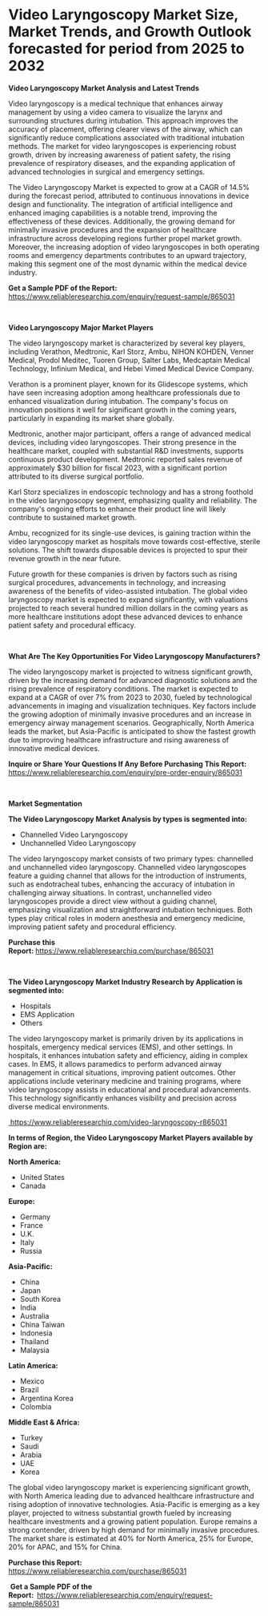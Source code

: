 <p><h1>Video Laryngoscopy Market Size, Market Trends, and Growth Outlook forecasted for period from 2025 to 2032</h1></p><p><strong>Video Laryngoscopy Market Analysis and Latest Trends</strong></p>
<p><p>Video laryngoscopy is a medical technique that enhances airway management by using a video camera to visualize the larynx and surrounding structures during intubation. This approach improves the accuracy of placement, offering clearer views of the airway, which can significantly reduce complications associated with traditional intubation methods. The market for video laryngoscopes is experiencing robust growth, driven by increasing awareness of patient safety, the rising prevalence of respiratory diseases, and the expanding application of advanced technologies in surgical and emergency settings. </p><p>The Video Laryngoscopy Market is expected to grow at a CAGR of 14.5% during the forecast period, attributed to continuous innovations in device design and functionality. The integration of artificial intelligence and enhanced imaging capabilities is a notable trend, improving the effectiveness of these devices. Additionally, the growing demand for minimally invasive procedures and the expansion of healthcare infrastructure across developing regions further propel market growth. Moreover, the increasing adoption of video laryngoscopes in both operating rooms and emergency departments contributes to an upward trajectory, making this segment one of the most dynamic within the medical device industry.</p></p>
<p><strong>Get a Sample PDF of the Report:&nbsp;</strong> <a href="https://www.reliableresearchiq.com/enquiry/request-sample/865031?utm_campaign=1720&utm_medium=2&utm_source=Github&utm_content=ia&utm_term=13042025&utm_id=video-laryngoscopy">https://www.reliableresearchiq.com/enquiry/request-sample/865031</a></p>
<p>&nbsp;</p>
<p><strong>Video Laryngoscopy Major Market Players</strong></p>
<p><p>The video laryngoscopy market is characterized by several key players, including Verathon, Medtronic, Karl Storz, Ambu, NIHON KOHDEN, Venner Medical, Prodol Meditec, Tuoren Group, Salter Labs, Medcaptain Medical Technology, Infinium Medical, and Hebei Vimed Medical Device Company. </p><p>Verathon is a prominent player, known for its Glidescope systems, which have seen increasing adoption among healthcare professionals due to enhanced visualization during intubation. The company's focus on innovation positions it well for significant growth in the coming years, particularly in expanding its market share globally.</p><p>Medtronic, another major participant, offers a range of advanced medical devices, including video laryngoscopes. Their strong presence in the healthcare market, coupled with substantial R&D investments, supports continuous product development. Medtronic reported sales revenue of approximately $30 billion for fiscal 2023, with a significant portion attributed to its diverse surgical portfolio.</p><p>Karl Storz specializes in endoscopic technology and has a strong foothold in the video laryngoscopy segment, emphasizing quality and reliability. The company's ongoing efforts to enhance their product line will likely contribute to sustained market growth.</p><p>Ambu, recognized for its single-use devices, is gaining traction within the video laryngoscopy market as hospitals move towards cost-effective, sterile solutions. The shift towards disposable devices is projected to spur their revenue growth in the near future.</p><p>Future growth for these companies is driven by factors such as rising surgical procedures, advancements in technology, and increasing awareness of the benefits of video-assisted intubation. The global video laryngoscopy market is expected to expand significantly, with valuations projected to reach several hundred million dollars in the coming years as more healthcare institutions adopt these advanced devices to enhance patient safety and procedural efficacy.</p></p>
<p>&nbsp;</p>
<p><strong>What Are The Key Opportunities For Video Laryngoscopy Manufacturers?</strong></p>
<p><p>The video laryngoscopy market is projected to witness significant growth, driven by the increasing demand for advanced diagnostic solutions and the rising prevalence of respiratory conditions. The market is expected to expand at a CAGR of over 7% from 2023 to 2030, fueled by technological advancements in imaging and visualization techniques. Key factors include the growing adoption of minimally invasive procedures and an increase in emergency airway management scenarios. Geographically, North America leads the market, but Asia-Pacific is anticipated to show the fastest growth due to improving healthcare infrastructure and rising awareness of innovative medical devices.</p></p>
<p><strong>Inquire or Share Your Questions If Any Before Purchasing This Report:</strong> <a href="https://www.reliableresearchiq.com/enquiry/pre-order-enquiry/865031?utm_campaign=1720&utm_medium=2&utm_source=Github&utm_content=ia&utm_term=13042025&utm_id=video-laryngoscopy">https://www.reliableresearchiq.com/enquiry/pre-order-enquiry/865031</a></p>
<p>&nbsp;</p>
<p><strong>Market Segmentation</strong></p>
<p><strong>The Video Laryngoscopy Market Analysis by types is segmented into:</strong></p>
<p><ul><li>Channelled Video Laryngoscopy</li><li>Unchannelled Video Laryngoscopy</li></ul></p>
<p><p>The video laryngoscopy market consists of two primary types: channelled and unchannelled video laryngoscopy. Channelled video laryngoscopes feature a guiding channel that allows for the introduction of instruments, such as endotracheal tubes, enhancing the accuracy of intubation in challenging airway situations. In contrast, unchannelled video laryngoscopes provide a direct view without a guiding channel, emphasizing visualization and straightforward intubation techniques. Both types play critical roles in modern anesthesia and emergency medicine, improving patient safety and procedural efficiency.</p></p>
<p><strong>Purchase this Report:&nbsp;</strong><a href="https://www.reliableresearchiq.com/purchase/865031?utm_campaign=1720&utm_medium=2&utm_source=Github&utm_content=ia&utm_term=13042025&utm_id=video-laryngoscopy">https://www.reliableresearchiq.com/purchase/865031</a></p>
<p>&nbsp;</p>
<p><strong>The Video Laryngoscopy Market Industry Research by Application is segmented into:</strong></p>
<p><ul><li>Hospitals</li><li>EMS Application</li><li>Others</li></ul></p>
<p><p>The video laryngoscopy market is primarily driven by its applications in hospitals, emergency medical services (EMS), and other settings. In hospitals, it enhances intubation safety and efficiency, aiding in complex cases. In EMS, it allows paramedics to perform advanced airway management in critical situations, improving patient outcomes. Other applications include veterinary medicine and training programs, where video laryngoscopy assists in educational and procedural advancements. This technology significantly enhances visibility and precision across diverse medical environments.</p></p>
<p><a href="https://www.reliableresearchiq.com/video-laryngoscopy-r865031?utm_campaign=1720&utm_medium=2&utm_source=Github&utm_content=ia&utm_term=13042025&utm_id=video-laryngoscopy">&nbsp;https://www.reliableresearchiq.com/video-laryngoscopy-r865031</a></p>
<p><strong>In terms of Region, the Video Laryngoscopy Market Players available by Region are:</strong></p>
<p>
    <p> <strong> North America: </strong>
        <ul>
            <li>United States</li>
            <li>Canada</li>
        </ul>
        </p> 
    <p> <strong> Europe: </strong>
        <ul>
            <li>Germany</li>
            <li>France</li>
            <li>U.K.</li>
            <li>Italy</li>
            <li>Russia</li>
        </ul>
        </p> 
    <p> <strong> Asia-Pacific: </strong>
        <ul>
            <li>China</li>
            <li>Japan</li>
            <li>South Korea</li>
            <li>India</li>
            <li>Australia</li>
            <li>China Taiwan</li>
            <li>Indonesia</li>
            <li>Thailand</li>
            <li>Malaysia</li>
        </ul>
        </p> 
    <p> <strong> Latin America: </strong>
        <ul>
            <li>Mexico</li>
            <li>Brazil</li>
            <li>Argentina Korea</li>
            <li>Colombia</li>
        </ul>
        </p> 
    <p> <strong> Middle East & Africa: </strong>
        <ul>
            <li>Turkey</li>
            <li>Saudi</li>
            <li>Arabia</li>
            <li>UAE</li>
            <li>Korea</li>
        </ul>
    </p>
    </p>
<p><p>The global video laryngoscopy market is experiencing significant growth, with North America leading due to advanced healthcare infrastructure and rising adoption of innovative technologies. Asia-Pacific is emerging as a key player, projected to witness substantial growth fueled by increasing healthcare investments and a growing patient population. Europe remains a strong contender, driven by high demand for minimally invasive procedures. The market share is estimated at 40% for North America, 25% for Europe, 20% for APAC, and 15% for China.</p></p>
<p><strong>Purchase this Report: </strong><a href="https://www.reliableresearchiq.com/purchase/865031?utm_campaign=1720&utm_medium=2&utm_source=Github&utm_content=ia&utm_term=13042025&utm_id=video-laryngoscopy">https://www.reliableresearchiq.com/purchase/865031</a></p>
<p>&nbsp;<strong>Get a Sample PDF of the Report:&nbsp;&nbsp;</strong><a href="https://www.reliableresearchiq.com/enquiry/request-sample/865031?utm_campaign=1720&utm_medium=2&utm_source=Github&utm_content=ia&utm_term=13042025&utm_id=video-laryngoscopy">https://www.reliableresearchiq.com/enquiry/request-sample/865031</a></p>
<p><strong></strong></p>
<p><p></p><p></p><p></p></p>